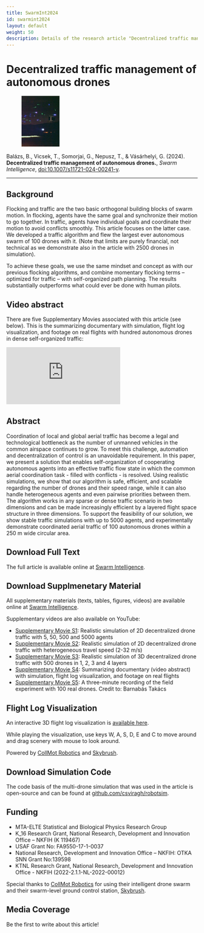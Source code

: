 ```yaml
---
title: SwarmInt2024
id: swarmint2024
layout: default
weight: 50
description: Details of the research article "Decentralized traffic management of autonomous drones", Swarm Intelligence, 2024
---
```


# Decentralized traffic management of autonomous drones

<figure class="float-left">
<img src="assets/img/swarmint2024.jpg" alt="SwarmInt2024" width="100" />
</figure>

Balázs, B., Vicsek, T., Somorjai, G., Nepusz, T., & Vásárhelyi, G. (2024). **Decentralized traffic management of autonomous drones.**, _Swarm Intelligence_, [doi:10.1007/s11721-024-00241-y](https://doi.org/10.1007/s11721-024-00241-y).

---


## Background

Flocking and traffic are the two basic orthogonal building blocks of swarm motion. In flocking, agents have the same goal and synchronize their motion to go together. In traffic, agents have individual goals and coordinate their motion to avoid conflicts smoothly. This article focuses on the latter case. We developed a traffic algorithm and flew the largest ever autonomous swarm of 100 drones with it. (Note that limits are purely financial, not technical as we demonstrate also in the article with 2500 drones in simulation).

To achieve these goals, we use the same mindset and concept as with our previous flocking algorithms, and combine momentary flocking terms – optimized for traffic – with self-organized path planning. The results substantially outperforms what could ever be done with human pilots.


## Video abstract

There are five Supplementary Movies associated with this article (see below). This is the summarizing documentary with simulation, flight log visualization, and footage on real flights with hundred autonomous drones in dense self-organized traffic:

<div class="video-container">
<iframe src="https://www.youtube.com/embed/VOtu6Vmkp88" frameborder="0" allow="autoplay; encrypted-media" allowfullscreen class="video"></iframe>
</div>


## Abstract

Coordination of local and global aerial traffic has become a legal and technological bottleneck as the number of unmanned vehicles in the common airspace continues to grow. To meet this challenge, automation and decentralization of control is an unavoidable requirement. In this paper, we present a solution that enables self-organization of cooperating autonomous agents into an effective traffic flow state in which the common aerial coordination task - filled with conflicts - is resolved. Using realistic simulations, we show that our algorithm is safe, efficient, and scalable regarding the number of drones and their speed range, while it can also handle heterogeneous agents and even pairwise priorities between them. The algorithm works in any sparse or dense traffic scenario in two dimensions and can be made increasingly efficient by a layered flight space structure in three dimensions. To support the feasibility of our solution, we show stable traffic simulations with up to 5000 agents, and experimentally demonstrate coordinated aerial traffic of 100 autonomous drones within a 250 m wide circular area.


## Download Full Text

The full article is available online at [Swarm Intelligence](https://link.springer.com/article/10.1007/s11721-024-00241-y).


## Download Supplmenetary Material

All supplementary materials (texts, tables, figures, videos) are available online at [Swarm Intelligence](https://link.springer.com/article/10.1007/s11721-024-00241-y).

Supplementary videos are also available on YouTube:

* [Supplementary Movie S1](https://youtu.be/wIsKGkHs2Po): Realistic simulation of 2D decentralized drone traffic with 5, 50, 500 and 5000 agents
* [Supplementary Movie S2](https://youtu.be/0Ms_wkeKxzU): Realistic simulation of 2D decentralized drone traffic with heterogeneous travel speed (2-32 m/s)
* [Supplementary Movie S3](https://youtu.be/CgcgccwPm4M): Realistic simulation of 3D decentralized drone traffic with 500 drones in 1, 2, 3 and 4 layers
* [Supplementary Movie S4](https://youtu.be/VOtu6Vmkp88): Summarizing documentary (video abstract) with simulation, flight log visualization, and footage on real flights
* [Supplementary Movie S5](https://youtu.be/v0OJxjIp-HU): A three-minute recording of the field experiment with 100 real drones. Credit to: Barnabás Takács


## Flight Log Visualization

An interactive 3D flight log visualization is [available here](https://share.skybrush.io/s/traffic-layers/).

While playing the visualization, use keys W, A, S, D, E and C to move around and drag scenery with mouse to look around.

Powered by [CollMot Robotics](https://collmot.com) and [Skybrush](https://skybrush.io).


## Download Simulation Code

The code basis of the multi-drone simulation that was used in the article is open-source and can be found at [github.com/csviragh/robotsim](https://github.com/csviragh/robotsim).



## Funding

* MTA-ELTE Statistical and Biological Physics Research Group
* K\_16 Research Grant, National Research, Development and Innovation Office – NKFIH (K 119467)
* USAF Grant No: FA9550-17-1-0037
* National Research, Development and Innovation Office – NKFIH: OTKA SNN Grant No:139598
* KTNL Research Grant, National Research, Development and Innovation Office - NKFIH (2022-2.1.1-NL-2022-00012)

Special thanks to [CollMot Robotics](https://collmot.com) for using their intelligent drone swarm and their swarm-level ground control station, [Skybrush](https://skybrush.io).


## Media Coverage

Be the first to write about this article!
